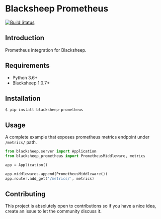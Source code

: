 # Blacksheep Prometheus

[![Build Status](https://github.com/Cdayz/blacksheep-prometheus/workflows/Continuous%20Integration/badge.svg)](https://github.com/Cdayz/blacksheep-prometheus/actions)

## Introduction

Prometheus integration for Blacksheep.

## Requirements

* Python 3.6+
* Blacksheep 1.0.7+

## Installation

```console
$ pip install blacksheep-prometheus
```

## Usage

A complete example that exposes prometheus metrics endpoint under `/metrics/` path.

```python
from blacksheep.server import Application
from blacksheep_prometheus import PrometheusMiddleware, metrics

app = Application()

app.middlewares.append(PrometheusMiddleware())
app.router.add_get('/metrics/', metrics)
```

## Contributing

This project is absolutely open to contributions so if you have a nice idea, create an issue to let the community 
discuss it.

